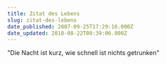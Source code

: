 ```yaml
---
title: Zitat des Lebens
slug: zitat-des-lebens
date_published: 2007-09-25T17:29:16.000Z
date_updated: 2018-08-22T09:39:06.000Z
---
```


"Die Nacht ist kurz, wie schnell ist nichts getrunken"
